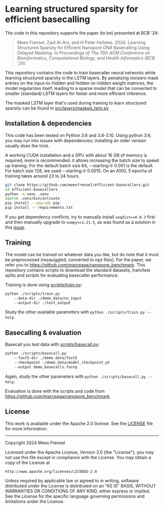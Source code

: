 # Learning structured sparsity for efficient basecalling

The code in this repository supports the paper (to be) presented at BCB '24:

> Mees Frensel, Zaid Al-Ars, and H Peter Hofstee. 2024. Learning Structured
> Sparsity for Efficient Nanopore DNA Basecalling Using Delayed Masking.
> In _Proceedings of The 15th ACM Conference on Bioinformatics, Computational
> Biology, and Health Informatics (BCB ’24)_.

This repository contains the code to train basecaller neural networks while
learning structured sparsity in the LSTM layers. By penalizing nonzero mask
entries on the input-to-hidden and hidden-to-hidden weight matrices, the model
regularizes itself, leading to a sparse model that can be converted to smaller
(standard) LSTM layers for faster and more efficient inference.

The masked LSTM layer that's used during training to learn structured sparsity
can be found in [src/layers/masked_lstm.py](./src/layers/masked_lstm.py)

## Installation & dependencies
This code has been tested on Python 3.6 and 3.8-3.10. Using python 3.6, you
may run into issues with dependencies; installing an older version usually
does the trick.

A working CUDA installation and a GPU with about 16 GB of memory is required,
more is recommended: it allows increasing the batch size to speed up training.
For the default batch size 64, --starting-lr 0.001 is the default. For batch
size 128, we used --starting-lr 0.0015. On an A100, 5 epochs of training takes
around 23 to 24 hours.

```sh
git clone https://github.com/meesfrensel/efficient-basecallers.git
cd efficient-basecallers
python -m venv .venv
source .venv/bin/activate
pip install --upgrade pip
pip install -r requirements.txt
```

If you get dependency conflicts, try to manually install `seqdist==0.0.3` first
and then manually upgrade to `numpy==1.21.5`, as was found as a solution in
this [issue](https://github.com/marcpaga/basecalling_architectures/issues/4#issuecomment-1645361245).

## Training
The model can be trained on whatever data you like, but do note that it must be
preprocessed (resquiggled, converted to npz files). For the paper, we refer you
to https://github.com/marcpaga/nanopore_benchmark. This repository contains
scripts to download the standard datasets, train/test splits and scripts for
evaluating basecaller performance.

Training is done using [scripts/train.py](./scripts/train.py):

```sh
python ./scripts/train.py
    --data-dir ./demo_data/nn_input
    --output-dir ./test_output
```

Study the other available parameters with `python ./scripts/train.py --help`.

## Basecalling & evaluation
Basecall you test data with [scripts/basecall.py](./scripts/basecall.py):

```sh
python ./scripts/basecall.py
    --fast5-dir ./demo_data/fast5
    --checkpoint ./demo_data/model_checkpoint.pt
    --output demo_basecalls.fastq
```

Again, study the other parameters with `python ./scripts/basecall.py --help`.

Evaluation is done with the scripts and code from
https://github.com/marcpaga/nanopore_benchmark.

## License
This work is available under the Apache 2.0 license. See the [LICENSE](./LICENSE)
file for more information.

---

Copyright 2024 Mees Frensel

Licensed under the Apache License, Version 2.0 (the "License");
you may not use this file except in compliance with the License.
You may obtain a copy of the License at

    http://www.apache.org/licenses/LICENSE-2.0

Unless required by applicable law or agreed to in writing, software
distributed under the License is distributed on an "AS IS" BASIS,
WITHOUT WARRANTIES OR CONDITIONS OF ANY KIND, either express or implied.
See the License for the specific language governing permissions and
limitations under the License.
